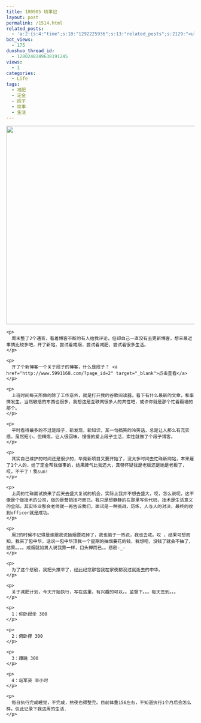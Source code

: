 ```yaml
---
title: 100905 琐事记
layout: post
permalink: /1514.html
related_posts:
  - 'a:2:{s:4:"time";s:10:"1292225936";s:13:"related_posts";s:2129:"<ul class="related_post"><li><a href="http://blog.80aj.com/2010/11/16/101116-%e5%a4%9c%e6%9c%aa%e7%9c%a0%e6%80%9d%e5%bf%b5%e8%bf%9c%e6%96%b9%e7%9a%84%e4%bd%b3%e4%ba%ba/" title="101116 夜未眠,思念远方的佳人">101116 夜未眠,思念远方的佳人</a></li><li><a href="http://blog.80aj.com/2010/09/09/%e5%8c%86%e5%8c%86/" title="匆匆">匆匆</a></li><li><a href="http://blog.80aj.com/2010/07/06/100706-%e7%ba%a2%e9%85%92/" title="100706 红酒">100706 红酒</a></li><li><a href="http://blog.80aj.com/2010/05/23/100523-%e8%b6%8a%e7%8b%b1%e5%85%94-%e7%ac%91%e4%b8%8d%e6%8a%bd%e4%bd%a0%e6%89%be%e6%88%91/" title="100523 越狱兔 笑不抽你找我">100523 越狱兔 笑不抽你找我</a></li><li><a href="http://blog.80aj.com/2010/05/17/100517-%e6%94%be%e8%8d%a1%e4%b8%8d%e7%be%81%e7%9a%84%e6%98%af%e6%88%91%e4%bd%86%e4%b8%8d%e7%9f%a5%e9%81%93%e6%98%af%e4%b8%8d%e6%98%af%e4%bd%a0%e7%9a%84%e7%88%b1/" title="100517 放荡不羁的是我但不知道是不是你的爱">100517 放荡不羁的是我但不知道是不是你的爱</a></li><li><a href="http://blog.80aj.com/2010/05/06/100506-she-will-be-loved/" title="100506 she will be loved ">100506 she will be loved </a></li><li><a href="http://blog.80aj.com/2010/04/24/100424-%e5%a4%b1%e6%84%8f%e7%94%b7%e5%a5%b3/" title="100424 失意男女">100424 失意男女</a></li><li><a href="http://blog.80aj.com/2010/04/14/100414-%e9%94%99%e8%bf%87%e7%9a%84%e7%8f%ad%e8%bd%a6%e6%9c%89%e5%a6%82%e9%94%99%e8%bf%87%e7%9a%84%e4%ba%ba%e7%94%9f%e6%97%a0%e6%b3%95%e8%bf%bd%e5%9b%9e/" title="100414 错过的班车有如错过的人生无法追回">100414 错过的班车有如错过的人生无法追回</a></li><li><a href="http://blog.80aj.com/2010/04/02/100403-%e7%94%9f%e6%b4%bb%e9%82%a3%e4%ba%9b%e4%ba%8b/" title="100403 生活那些事">100403 生活那些事</a></li><li><a href="http://blog.80aj.com/2010/04/02/100402-%e6%9c%89%e4%ba%9b%e8%ae%b0%e5%bf%86%e6%88%96%e8%ae%b8%e8%b0%b7%e6%ad%8c%e4%bc%9a%e5%b8%ae%e4%bd%a0%e4%bf%9d%e5%ad%98/" title="100402  有些记忆或许谷歌会帮你保存">100402  有些记忆或许谷歌会帮你保存</a></li></ul>";}'
bot_views:
  - 175
duoshuo_thread_id:
  - 1280248249638191245
views:
  - 1
categories:
  - Life
tags:
  - 减肥
  - 定金
  - 段子
  - 琐事
  - 生活
---
```

<div id="_mcePaste">
  <div id="_mcePaste">
    <p>
      <a href="http://www.80aj.com/wp-content/uploads/2010/09/dz.jpg"><img class="aligncenter size-full wp-image-1515" title="dz" src="http://www.80aj.com/wp-content/uploads/2010/09/dz.jpg" alt="" width="1032" height="529" /></a>
    </p>
    
    <p>
      周末整了2个通宵，看着博客不断的有人给我评论，但却自己一直没有去更新博客，想来最近事情比较多吧，开了新站，尝试着戒烟，尝试着减肥，尝试着很多生活。
    </p>
    
    <p>
      开了个新博客一个关于段子的博客，什么是段子？ <a href="http://www.5991168.com/?page_id=2" target="_blank">点击查看</a>
    </p>
    
    <p>
      上班时间每天所做的除了工作意外，就是打开我的谷歌阅读器，看下有什么最新的文章，和事情发生，当然敏感的东西也很多，我想这是互联网很多人的共性吧，或许你就是那个忙着翻墙的那个。
    </p>
    
    <p>
      平时看得最多的不过是段子，新发现，新知识，某一句搞笑的冷笑话，总是让人那么有充实感，虽然短小，但精炼，让人很回味，慢慢的爱上段子生活，索性就做了个段子博客。
    </p>
    
    <p>
      其实自己维护的时间还是很少的，毕竟新项目又要开始了，没太多时间去忙碌新网站，本来雇了1个人的，给了定金帮我做事的，结果脾气比我还大，真够怀疑我是老板还是她是老板了，哎，不干了！我sun!
    </p>
    
    <p>
      上周的忙碌面试换来了后天去盛大复试的机会，实际上我并不想去盛大，哎，怎么说呢，这不像是个做技术的公司，做的是营销技巧而已。我只是想静静的在那里写些代码，技术是生活意义的全部。其实毕业那会老师就一再告诉我们，面试是一种挑战，历练，人与人的对决，最终的收到officer就是成功。
    </p>
    
    <p>
      周2的时候不记得是谁跟我说抽烟要戒掉了，我也脑子一热说，我也去戒。哎 ，结果可想而知，我买了包中华，话说一包中华顶我一个星期的抽烟要花的钱，我想吧，没钱了就会不抽了，结果。。。。戒烟就如男人说我靠一样，口头禅而已。。悲剧-_-
    </p>
    
    <p>
      为了这个悲剧，我把头推平了，经此纪念那包我在家夜都没过就逝去的中华。
    </p>
    
    <p>
      关于减肥计划，今天开始执行，写在这里，有兴趣的可以。。监督下。。。每天签到。。。
    </p>
    
    <p>
      1：仰卧起坐 300
    </p>
    
    <p>
      2：俯卧撑 300
    </p>
    
    <p>
      3：蹲跳 300
    </p>
    
    <p>
      4：站军姿 半小时
    </p>
    
    <p>
      每日执行完成睡觉，不完成，熬夜也得整完。目前体重156左右，不知道执行1个月后会怎么样。仅此记录下我这周的生活.
    </p>
  </div>
</div>
